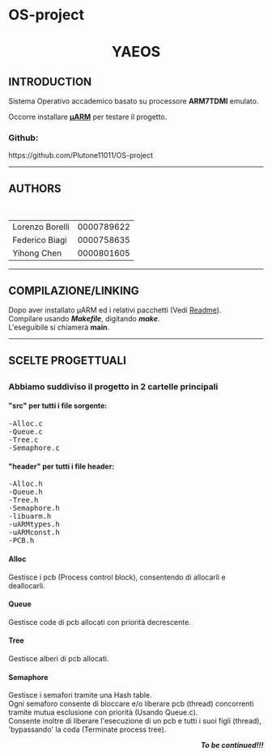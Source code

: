 # OS-project

<h1 align="center">YAEOS</h1>

<h2>INTRODUCTION</h2>
<p>Sistema Operativo accademico basato su processore <b>ARM7TDMI</b> emulato.<p>
<p>Occorre installare <a href="https://github.com/mellotanica/uARM/releases"><b>µARM</b></a> per testare il progetto.</p>
<h3>Github:</h3>
<p>https://github.com/Plutone11011/OS-project<p>

<hr>

<h2>AUTHORS</h2>
<table>
  <!--primo-->
  <tr>
    <td>Lorenzo Borelli</td>
    <td>0000789622</td>
  </tr>
  <!--secondo-->
  <tr>
    <td>Federico Biagi</td>
    <td>0000758635</td>
  </tr>
  <!--terzo-->
  <tr>
    <td>Yihong Chen</td>
    <td>0000801605</td>
  </tr>
  <!--end table-->
</table>

<hr>

<h2>COMPILAZIONE/LINKING</h2>
<p>Dopo aver installato µARM ed i relativi pacchetti (Vedi <a href="https://github.com/mellotanica/uARM#readme">Readme</a>). <br>
  Compilare usando <em><b>Makefile</b></em>, digitando <em><b>make</b></em>.<br>
  L'eseguibile si chiamerà <b>main</b>.</p>

<hr>

<h2>SCELTE PROGETTUALI<h2>
<h3>Abbiamo suddiviso il progetto in 2 cartelle principali</h3>
<h4>"src" per tutti i file sorgente:</h4>
<pre>
-Alloc.c 
-Queue.c
-Tree.c
-Semaphore.c
</pre>
<h4>"header" per tutti i file header:</h4>
<pre>
-Alloc.h 
-Queue.h
-Tree.h
-Semaphore.h
-libuarm.h
-uARMtypes.h
-uARMconst.h
-PCB.h
</pre>

<h4>Alloc</h4>
<p>Gestisce i pcb (Process control block), consentendo di allocarli e deallocarli.</p>

<h4>Queue</h4>
<p>Gestisce code di pcb allocati con priorità decrescente.</p>

<h4>Tree</h4>
<p>Gestisce alberi di pcb allocati.</p>

<h4>Semaphore</h4>
<p>Gestisce i semafori tramite una Hash table.<br>
Ogni semaforo consente di bloccare e/o liberare pcb (thread) concorrenti tramite mutua esclusione con priorità (Usando Queue.c).<br>
Consente inoltre di liberare l'esecuzione di un pcb e tutti i suoi figli (thread), 'bypassando' la coda (Terminate process tree).</p>
<p align="right"><b><em>To be continued!!!</em></b></p>
